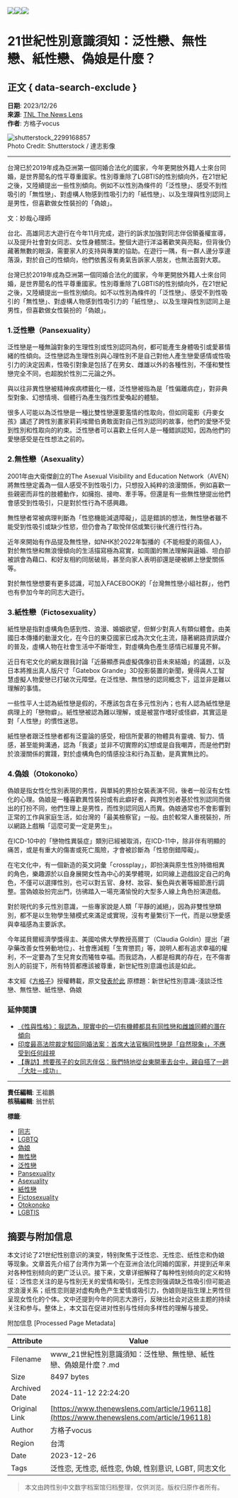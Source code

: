 ![](https://v.lndata.com/i/a80450,b1452855,c4007,i0,m202,h)![](https://v.lndata.com/i/a80450,b1452853,c4137,i0,m202,h)![](https://v.lndata.com/i/a80450,b1452854,c4138,i0,m202,h) 

# 21世紀性別意識須知：泛性戀、無性戀、紙性戀、偽娘是什麼？

## 正文 { data-search-exclude }


**日期**: 2023/12/26  
**來源**: [TNL The News Lens](https://www.thenewslens.com/category/gender)  
**作者**: 方格子vocus

![shutterstock_2299168857](https://bucket-image.inkmaginecms.com/version/list/1/image/2024/06/5dbbf9c9-9331-4aa7-801a-31c3166046ca.jpg)  
Photo Credit: Shutterstock / 達志影像

---

台灣已於2019年成為亞洲第一個同婚合法化的國家，今年更開放外籍人士來台同婚，是世界聞名的性平尊重國家。性別尊重除了LGBTIS的性別傾向外，在21世紀之後，又陸續提出一些性別傾向。例如不以性別為條件的「泛性戀」、感受不到性吸引的「無性戀」、對虛構人物感到性吸引力的「紙性戀」、以及生理與性別認同上是男性，但喜歡做女性裝扮的「偽娘」。

文：妙哉心理師

台北、高雄同志大遊行在今年11月完成，遊行的訴求加強對同志伴侶領養權宣導，以及提升社會對女同志、女性身體關注。整個大遊行洋溢著歡笑與亮點，但背後仍藏著無數的眼淚，需要家人的支持與專業的協助。在遊行一隅，有一群人邊分享邊落淚，對於自己的性傾向，他們依舊沒有勇氣告訴家人朋友，也無法面對大眾。

台灣已於2019年成為亞洲第一個同婚合法化的國家，今年更開放外籍人士來台同婚，是世界聞名的性平尊重國家。性別尊重除了LGBTIS的性別傾向外，在21世紀之後，又陸續提出一些性別傾向。如不以性別為條件的「泛性戀」、感受不到性吸引的「無性戀」、對虛構人物感到性吸引力的「紙性戀」、以及生理與性別認同上是男性，但喜歡做女性裝扮的「偽娘」。

### 1.泛性戀（Pansexuality）

泛性戀是一種無論對象的生理性別或性別認同為何，都可能產生身體吸引或愛慕情緒的性傾向。泛性戀認為生理性別與心理性別不是自己對他人產生戀愛感情或性吸引力的決定因素，性吸引對象是包括了在男女、雌雄以外的各種性別，不僅和雙性戀完全不同，也超脫於性別二元論之外。

與以往非異性戀被精神疾病標籤化一樣，泛性戀被指為是「性偏離病症」，對非典型對象、幻想情境、個體行為產生強烈性愛喚起的體驗。

很多人可能以為泛性戀是一種比雙性戀還要濫情的性取向，但如同電影《丹麥女孩》講述了跨性別畫家莉莉埃爾伯勇敢面對自己性別認同的故事，他們的愛戀不受到性別和性取向的約束。泛性戀者可以喜歡上任何人是一種錯誤認知，因為他們的愛戀感受是在性想法之前的。

### 2.無性戀（Asexuality）

2001年由大衛傑創立的The Asexual Visibility and Education Network（AVEN）將無性戀定義為一個人感受不到性吸引力，只想投入純粹的浪漫關係，例如喜歡一些親密而非性的肢體動作，如擁抱、接吻、牽手等。但還是有一些無性戀提出他們會感受到性吸引，只是對於性行為不感興趣。

無性戀者常被病理判斷為「性慾機能減退障礙」，這是錯誤的想法，無性戀者雖不能受到性吸引或缺少性慾，但仍會為了取悅伴侶或繁衍後代進行性行為。

近年來開始有作品提及無性戀，如NHK於2022年製播的《不能相愛的兩個人》，對於無性戀和無浪慢傾向的生活描寫極為寫實，如周圍的無法理解與逼婚、坦白卻被誤會為藉口、和好友相約同居破局，甚至向家人表明卻還是硬被綁上戀愛關係等。

對於無性戀想要有更多認識，可加入FACEBOOK的「台灣無性戀小組社群」，他們也有參加今年的同志大遊行。

### 3.紙性戀（Fictosexuality）

紙性戀是指對虛構角色感到性、浪漫、婚姻欲望，但鮮少對真人有類似體會。由美國日本傳播的動漫文化，在今日的東亞國家已成為次文化主流，隨著網路資訊媒介的普及，虛構人物在社會生活中不斷增生，對虛構角色產生感情已經屢見不鮮。

近日有宅文化的網友跟我討論「近藤顯彥與虛擬偶像初音未來結婚」的議題，以及日本將推出真人版尺寸「Gatebox Grande」3D投影裝置的新聞，覺得與人工智慧虛擬人物愛戀已打破次元障壁。在泛性戀、無性戀的認同概念下，這並非是難以理解的事情。

一些性平人士認為紙性戀是假的，不應該包含在多元性別內；也有人認為紙性戀是病理上的「戀物癖」。紙性戀被認為難以理解，或是被當作嗜好或怪癖，其實這是對「人性戀」的慣性迷思。

紙性戀者跟泛性戀者都有泛靈論的感受，相信所愛慕的物體具有靈魂、智力、情感，甚至能夠溝通，認為「我婆」並非不切實際的幻想或是自我嘲弄，而是他們對於浪漫關係的實踐，對於虛構角色的情感投注和行為互動，是真實無比的。

### 4.偽娘（Otokonoko）

偽娘是指女性化性別表現的男性，與單純的男扮女裝表演不同，後者一般沒有女性化的心理。偽娘是一種喜歡異性裝扮或有此癖好者，與跨性別者基於性別認同而做出的打扮不同，他們生理上是男性，而性別認同因人而異。偽娘通常也不會影響到正常的工作與家庭生活，如台灣的「最美檢察官」一般。由於較常人重視裝扮，所以網路上戲稱「這麼可愛一定是男生」。

在ICD-10中的「戀物性異裝症」類別已經被取消，在ICD-11中，除非伴有明顯的痛苦，或是有重大的傷害或死亡風險，才會被診斷為「性慾倒錯障礙」。

在宅文化中，有一個新造的英文詞彙「crossplay」，即扮演與原生性別特徵相異的角色，樂趣源於以自身展開女性為中心的美學體現，如同線上遊戲設定自己的角色，不僅可以選擇性別，也可以對五官、身材、妝容、髮色與衣著等細節進行調整。當偽娘妝扮完出門，彷彿踏入一場充滿愉悅的大型多人線上角色扮演遊戲。

對於現代的多元性別意識，一些專家說是人類「平靜的滅絕」，因為非雙性戀類別，都不是以生物學生殖模式來滿足或實現，沒有考量繁衍下一代，而是以戀愛感與幸福感為主要訴求。

今年諾貝爾經濟學獎得主、美國哈佛大學教授高爾丁（Claudia Goldin）提出「避孕藥改善女性勞動地位」、社會應減輕「生育懲罰」等，說明人都有追求幸福的權利，不一定要為了生兒育女而犧牲幸福。而我認為，人都是相異的存在，在不傷害別人的前提下，所有特質都應該被尊重，新世紀性別意識也該是如此。

本文經《[方格子](https://vocus.cc/ "方格子")》授權轉載，原文[發表於此](https://vocus.cc/article/657a4e8dfd89780001873acf) 原標題：新世紀性別意識-淺談泛性戀、無性戀、紙性戀、偽娘

### 延伸閱讀

- [《性與性格》：我認為，現實中的一切有機體都具有同性戀和雌雄同體的潛在傾向](https://www.thenewslens.com/article/185476)
- [印度最高法院裁定駁回同婚法案：首席大法官稱同性戀是「自然現象」，不應受到任何歧視](https://www.thenewslens.com/article/193315)
- [【專訪】想要孩子的女同志伴侶：我們特地從台東開車去台中，親自搭了一趟「大肚－成功」](https://www.thenewslens.com/article/192343)

--- 

**責任編輯**: 王祖鵬  
**核稿編輯**: 翁世航  

**標籤**:  
- [同志](https://www.thenewslens.com/tag/264)  
- [LGBTQ](https://www.thenewslens.com/tag/1842)  
- [偽娘](https://www.thenewslens.com/tag/47552)  
- [無性戀](https://www.thenewslens.com/tag/62131)  
- [泛性戀](https://www.thenewslens.com/tag/86036)  
- [Pansexuality](https://www.thenewslens.com/tag/321038)  
- [Asexuality](https://www.thenewslens.com/tag/321039)  
- [紙性戀](https://www.thenewslens.com/tag/321040)  
- [Fictosexuality](https://www.thenewslens.com/tag/321041)  
- [Otokonoko](https://www.thenewslens.com/tag/321042)  
- [LGBTIS](https://www.thenewslens.com/tag/321043)  

## 摘要与附加信息

<!-- tcd_abstract -->
本文讨论了21世纪性别意识的演变，特别聚焦于泛性恋、无性恋、纸性恋和伪娘等现象。文章首先介绍了台湾作为第一个在亚洲合法化同婚的国家，并提到近年来对各种性别倾向的更广泛认识。接下来，文章详细解释了每种性别倾向的定义和特征：泛性恋关注的是与性别无关的爱情和吸引，无性恋则强调缺乏性吸引但可能追求浪漫关系；纸性恋则是对虚构角色产生爱情或吸引力，伪娘则是指生理上男性但呈现女性化的个体。文中还提到今年的同志大游行，反映出社会对这些主题的持续关注和参与。整体上，本文旨在促进对性别与性倾向多样性的理解与接受。
<!-- tcd_abstract_end -->

附加信息 [Processed Page Metadata]

| Attribute       | Value                                  |
|-----------------|----------------------------------------|
| Filename        | www_21世紀性別意識須知：泛性戀、無性戀、紙性戀、偽娘是什麼？.md                             |
| Size            | 8497 bytes                           |
| Archived Date   | 2024-11-12 22:24:20                             |
| Original Link   | [https://www.thenewslens.com/article/196118](https://www.thenewslens.com/article/196118)                       |
| Author          | 方格子vocus                               |
| Region          | 台湾                               |
| Date            | 2023-12-26                                 |
| Tags            | 泛性恋, 无性恋, 纸性恋, 伪娘, 性别意识, LGBT, 同志文化                                 |
>
> 本文由跨性别中文数字档案馆归档整理，仅供浏览。版权归原作者所有。
>